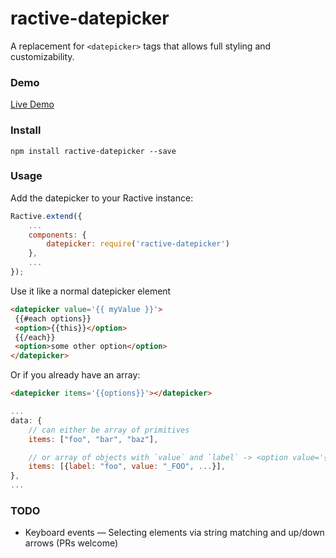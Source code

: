 # ractive-datepicker


A replacement for `<datepicker>` tags that allows full styling and customizability.

### Demo

[Live Demo](http://jondum.github.com/ractive-datepicker/demo/)

### Install


```
npm install ractive-datepicker --save
```

### Usage

Add the datepicker to your Ractive instance:

```js
Ractive.extend({
    ...
    components: {
        datepicker: require('ractive-datepicker')
    },
    ...
});
```

Use it like a normal datepicker element

```html
<datepicker value='{{ myValue }}'>
 {{#each options}}
 <option>{{this}}</option>
 {{/each}}
 <option>some other option</option>
</datepicker>
```

Or if you already have an array:

```html
<datepicker items='{{options}}'></datepicker>
```

```js
...
data: {
    // can either be array of primitives
    items: ["foo", "bar", "baz"],

    // or array of objects with `value` and `label` -> <option value='{{value}}'>{{label}}</option>
    items: [{label: "foo", value: "_FOO", ...}],
},
...
```

### TODO

* Keyboard events — Selecting elements via string matching and up/down arrows (PRs welcome)


